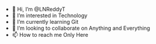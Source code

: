 - 👋 Hi, I’m @LNReddyT
- 👀 I’m interested in Technology
- 🌱 I’m currently learning Git
- 💞️ I’m looking to collaborate on Anything and Everything
- 📫 How to reach me Only Here

<!---
LNReddyT/LNReddyT is a ✨ special ✨ repository because its `README.md` (this file) appears on your GitHub profile.
You can click the Preview link to take a look at your changes.
--->
